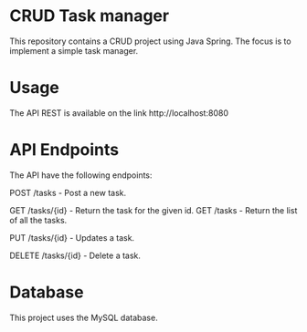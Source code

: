 # CRUD Task manager
This repository contains a CRUD project using Java Spring. The focus is to implement a simple task manager.

# Usage
The API REST is available on the link http://localhost:8080

# API Endpoints
The API have the following endpoints:

POST /tasks - Post a new task.

GET /tasks/{id} - Return the task for the given id.
GET /tasks - Return the list of all the tasks.

PUT /tasks/{id} - Updates a task.

DELETE /tasks/{id} - Delete a task.

# Database
This project uses the MySQL database.
